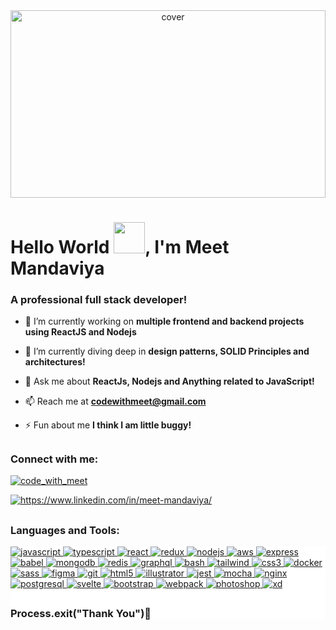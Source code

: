 <div align="center">
<img width="100%" height = "300" style="object-fit:contain" src="https://cdn.pixabay.com/photo/2016/11/30/20/44/computer-1873831_1280.png" alt="cover" />
</div>

<h1>Hello World <img src = "https://raw.githubusercontent.com/MartinHeinz/MartinHeinz/master/wave.gif" width = 50px>, I'm Meet Mandaviya</h1>
<h3>A professional full stack developer!</h3>

- 🔭 I’m currently working on **multiple frontend and backend projects using ReactJS and Nodejs**

- 🌱 I’m currently diving deep in **design patterns, SOLID Principles and architectures!**

- 💬 Ask me about **ReactJs, Nodejs and Anything related to JavaScript!**

- 📫 Reach me at **codewithmeet@gmail.com**

- ⚡ Fun  about me **I think I am little buggy!**

## <h3 align="left">Connect with me:</h3>
<p align="left">
<a href="https://twitter.com/code_with_meet" target="blank"><img align="center" src="https://img.shields.io/badge/twitter-%231DA1F2.svg?&style=for-the-badge&logo=twitter&logoColor=white" alt="code_with_meet" />

<a href="https://linkedin.com/in/https://www.linkedin.com/in/meet-mandaviya/" target="blank"><img align="center" src="https://img.shields.io/badge/linkedin-%230077B5.svg?&style=for-the-badge&logo=linkedin&logoColor=white" alt="https://www.linkedin.com/in/meet-mandaviya/" /></a>

</p>

## <h3 align="left">Languages and Tools:</h3>
<div style="background:#fff">
<p align="left"><a href="https://developer.mozilla.org/en-US/docs/Web/JavaScript" target="_blank"> <img src="https://img.shields.io/badge/javascript-%23323330.svg?style=for-the-badge&logo=javascript&logoColor=%23F7DF1E" alt="javascript"/></a><a href="https://www.typescriptlang.org/" target="_blank"> <img src="https://img.shields.io/badge/typescript-%23007ACC.svg?style=for-the-badge&logo=typescript&logoColor=white" alt="typescript"/></a><a href="https://reactjs.org/" target="_blank"> <img src="https://img.shields.io/badge/react-%2320232a.svg?style=for-the-badge&logo=react&logoColor=%2361DAFB" alt="react"/></a><a href="https://redux.js.org" target="_blank"> <img src="https://img.shields.io/badge/redux-%23593d88.svg?style=for-the-badge&logo=redux&logoColor=white" alt="redux"/></a><a href="https://nodejs.org" target="_blank"> <img src="https://img.shields.io/badge/node.js-6DA55F?style=for-the-badge&logo=node.js&logoColor=white" alt="nodejs" /></a><a href="https://aws.amazon.com" target="_blank"> <img src="https://img.shields.io/badge/Amazon%20AWS-%23232F3E?logo=amazon-aws&logoColor=white&style=for-the-badge" alt="aws"/></a><a href="https://expressjs.com" target="_blank"> <img src="https://img.shields.io/badge/express.js-%23404d59.svg?style=for-the-badge&logo=express&logoColor=%2361DAFB" alt="express"/></a><a href="https://babeljs.io/" target="_blank"> <img src="https://img.shields.io/badge/Babel-F9DC3e?style=for-the-badge&logo=babel&logoColor=black" alt="babel"/></a><a href="https://www.mongodb.com/" target="_blank"> <img src="https://img.shields.io/badge/MongoDB-%234ea94b.svg?style=for-the-badge&logo=mongodb&logoColor=white" alt="mongodb"/></a><a href="https://redis.io" target="_blank"> <img src="https://img.shields.io/badge/redis-%23DD0031.svg?style=for-the-badge&logo=redis&logoColor=white" alt="redis"/></a><a href="https://graphql.org" target="_blank"> <img src="https://img.shields.io/badge/-GraphQL-E10098?style=for-the-badge&logo=graphql&logoColor=white" alt="graphql" /></a><a href="https://www.gnu.org/software/bash/" target="_blank"> <img src="https://img.shields.io/badge/shell_script-%23121011.svg?style=for-the-badge&logo=gnu-bash&logoColor=white" alt="bash"/></a><a href="https://tailwindcss.com/" target="_blank"> <img src="https://img.shields.io/badge/tailwindcss-%2338B2AC.svg?style=for-the-badge&logo=tailwind-css&logoColor=white" alt="tailwind"/></a><a href="https://www.w3schools.com/css/" target="_blank"> <img src="https://img.shields.io/badge/css3-%231572B6.svg?style=for-the-badge&logo=css3&logoColor=white" alt="css3"/></a><a href="https://www.docker.com/" target="_blank"> <img src="https://img.shields.io/badge/docker-%230db7ed.svg?style=for-the-badge&logo=docker&logoColor=white" alt="docker"/></a>
<a href="https://sass-lang.com" target="_blank"> <img src="https://img.shields.io/badge/SASS-hotpink.svg?style=for-the-badge&logo=SASS&logoColor=white" alt="sass"/></a><a href="https://www.figma.com/" target="_blank"> <img src="https://img.shields.io/badge/figma-%23F24E1E.svg?style=for-the-badge&logo=figma&logoColor=white" alt="figma"/></a><a href="https://git-scm.com/" target="_blank"> <img src="https://img.shields.io/badge/git-%23F05033.svg?style=for-the-badge&logo=git&logoColor=white" alt="git" /></a><a href="https://www.w3.org/html/" target="_blank"> <img src="https://img.shields.io/badge/html5-%23E34F26.svg?style=for-the-badge&logo=html5&logoColor=white" alt="html5"/></a><a href="https://www.adobe.com/in/products/illustrator.html" target="_blank"> <img src="https://img.shields.io/badge/adobeillustrator-%23FF9A00.svg?style=for-the-badge&logo=adobeillustrator&logoColor=white" alt="illustrator"/> </a><a href="https://jestjs.io" target="_blank"> <img src="https://img.shields.io/badge/-jest-%23C21325?style=for-the-badge&logo=jest&logoColor=white" alt="jest"/></a><a href="https://mochajs.org" target="_blank"> <img src="https://img.shields.io/badge/-mocha-%238D6748?style=for-the-badge&logo=mocha&logoColor=white" alt="mocha"/></a><a href="https://www.nginx.com" target="_blank"> <img src="https://img.shields.io/badge/nginx-%23009639.svg?style=for-the-badge&logo=nginx&logoColor=white" alt="nginx"/></a><a href="https://www.postgresql.org" target="_blank"> <img src="https://img.shields.io/badge/postgres-%23316192.svg?style=for-the-badge&logo=postgresql&logoColor=white" alt="postgresql"/></a><a href="https://svelte.dev" target="_blank"> <img src="https://img.shields.io/badge/svelte-%23f1413d.svg?style=for-the-badge&logo=svelte&logoColor=white" alt="svelte"/></a><a href="https://getbootstrap.com" target="_blank"> <img src="https://img.shields.io/badge/bootstrap-%23563D7C.svg?style=for-the-badge&logo=bootstrap&logoColor=white" alt="bootstrap"/></a><a href="https://webpack.js.org" target="_blank"> <img src="https://img.shields.io/badge/webpack-%238DD6F9.svg?style=for-the-badge&logo=webpack&logoColor=black" alt="webpack"/></a><a href="https://www.photoshop.com/en" target="_blank"> <img src="https://img.shields.io/badge/adobephotoshop-%2331A8FF.svg?style=for-the-badge&logo=adobephotoshop&logoColor=white" alt="photoshop" /></a><a href="https://www.adobe.com/products/xd.html" target="_blank"> <img src="https://img.shields.io/badge/Adobe%20XD-470137?style=for-the-badge&logo=Adobe%20XD&logoColor=#FF61F6" alt="xd"/></a>

</p>

## <h3>Process.exit("Thank You")🚀</h3>

